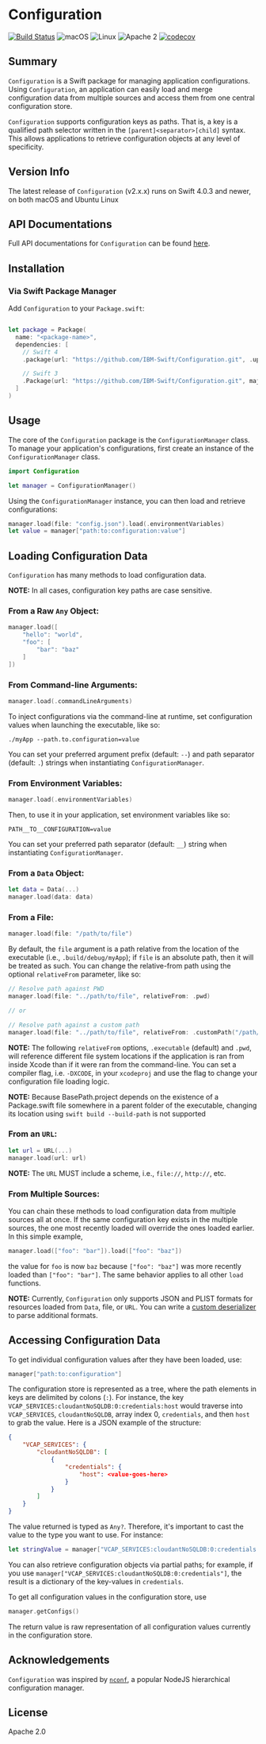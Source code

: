 # Configuration

[![Build Status](https://api.travis-ci.org/IBM-Swift/Configuration.svg?branch=master)](https://travis-ci.org/IBM-Swift/Configuration)
![macOS](https://img.shields.io/badge/os-macOS-green.svg?style=flat)
![Linux](https://img.shields.io/badge/os-linux-green.svg?style=flat)
![Apache 2](https://img.shields.io/badge/license-Apache2-blue.svg?style=flat)
[![codecov](https://codecov.io/gh/IBM-Swift/Configuration/branch/master/graph/badge.svg)](https://codecov.io/gh/IBM-Swift/Configuration)

## Summary
`Configuration` is a Swift package for managing application configurations. Using `Configuration`, an application can easily load and merge configuration data from multiple sources and access them from one central configuration store.

`Configuration` supports configuration keys as paths. That is, a key is a qualified path selector written in the `[parent]<separator>[child]` syntax. This allows applications to retrieve configuration objects at any level of specificity.

## Version Info
The latest release of `Configuration` (v2.x.x) runs on Swift 4.0.3 and newer, on both macOS and Ubuntu Linux

## API Documentations
Full API documentations for `Configuration` can be found [here](https://ibm-swift.github.io/Configuration/index.html).

## Installation

### Via Swift Package Manager

Add `Configuration` to your `Package.swift`:

```swift

let package = Package(
  name: "<package-name>",
  dependencies: [
    // Swift 4
    .package(url: "https://github.com/IBM-Swift/Configuration.git", .upToNextMajor(from: "2.0.0"))

    // Swift 3
    .Package(url: "https://github.com/IBM-Swift/Configuration.git", majorVersion: 1)
  ]
)

```

## Usage

The core of the `Configuration` package is the `ConfigurationManager` class. To manage your application's configurations, first create an instance of the `ConfigurationManager` class.

```swift
import Configuration

let manager = ConfigurationManager()
```

Using the `ConfigurationManager` instance, you can then load and retrieve configurations:

```swift
manager.load(file: "config.json").load(.environmentVariables)
let value = manager["path:to:configuration:value"]
```

## Loading Configuration Data

`Configuration` has many methods to load configuration data.

**NOTE:** In all cases, configuration key paths are case sensitive.

### From a Raw `Any` Object:

```swift
manager.load([
    "hello": "world",
    "foo": [
        "bar": "baz"
    ]
])
```

### From Command-line Arguments:

```swift
manager.load(.commandLineArguments)
```

To inject configurations via the command-line at runtime, set configuration values when launching the executable, like so:

```
./myApp --path.to.configuration=value
```

You can set your preferred argument prefix (default: `--`) and path separator (default: `.`) strings when instantiating `ConfigurationManager`.

### From Environment Variables:

```swift
manager.load(.environmentVariables)
```

Then, to use it in your application, set environment variables like so:

```
PATH__TO__CONFIGURATION=value
```

You can set your preferred path separator (default: `__`) string when instantiating `ConfigurationManager`.

### From a `Data` Object:

```swift
let data = Data(...)
manager.load(data: data)
```

### From a File:

```swift
manager.load(file: "/path/to/file")
```

By default, the `file` argument is a path relative from the location of the executable (i.e., `.build/debug/myApp`); if `file` is an absolute path, then it will be treated as such. You can change the relative-from path using the optional `relativeFrom` parameter, like so:

```swift
// Resolve path against PWD
manager.load(file: "../path/to/file", relativeFrom: .pwd)

// or

// Resolve path against a custom path
manager.load(file: "../path/to/file", relativeFrom: .customPath("/path/to/somewhere/on/file/system"))
```

**NOTE:** The following `relativeFrom` options, `.executable` (default) and `.pwd`, will reference different file system locations if the application is ran from inside Xcode than if it were ran from the command-line. You can set a compiler flag, i.e. `-DXCODE`, in your `xcodeproj` and use the flag to change your configuration file loading logic.

**NOTE:** Because BasePath.project depends on the existence of a Package.swift file somewhere in a parent folder of the executable, changing its location using `swift build --build-path` is not supported
### From an `URL`:

```swift
let url = URL(...)
manager.load(url: url)
```

**NOTE:** The `URL` MUST include a scheme, i.e., `file://`, `http://`, etc.

### From Multiple Sources:

You can chain these methods to load configuration data from multiple sources all at once. If the same configuration key exists in the multiple sources, the one most recently loaded will override the ones loaded earlier. In this simple example,

```swift
manager.load(["foo": "bar"]).load(["foo": "baz"])
```

the value for `foo` is now `baz` because `["foo": "baz"]` was more recently loaded than `["foo": "bar"]`. The same behavior applies to all other `load` functions.

**NOTE:** Currently, `Configuration` only supports JSON and PLIST formats for resources loaded from `Data`, file, or `URL`. You can write a [custom deserializer](https://ibm-swift.github.io/Configuration/Protocols/Deserializer.html) to parse additional formats.

## Accessing Configuration Data

To get individual configuration values after they have been loaded, use:

```swift
manager["path:to:configuration"]
```

The configuration store is represented as a tree, where the path elements in keys are delimited by colons (`:`). For instance, the key `VCAP_SERVICES:cloudantNoSQLDB:0:credentials:host` would traverse into `VCAP_SERVICES`, `cloudantNoSQLDB`, array index 0, `credentials`, and then `host` to grab the value. Here is a JSON example of the structure:

```json
{
    "VCAP_SERVICES": {
        "cloudantNoSQLDB": [
            {
                "credentials": {
                    "host": <value-goes-here>
                }
            }
        ]
    }
}
```

The value returned is typed as `Any?`. Therefore, it's important to cast the value to the type you want to use. For instance:

```swift
let stringValue = manager["VCAP_SERVICES:cloudantNoSQLDB:0:credentials:host"] as? String
```

You can also retrieve configuration objects via partial paths; for example, if you use `manager["VCAP_SERVICES:cloudantNoSQLDB:0:credentials"]`, the result is a dictionary of the key-values in `credentials`.

To get all configuration values in the configuration store, use

```swift
manager.getConfigs()
```

The return value is raw representation of all configuration values currently in the configuration store.

## Acknowledgements
`Configuration` was inspired by [`nconf`](https://github.com/indexzero/nconf), a popular NodeJS hierarchical configuration manager.

## License
Apache 2.0
